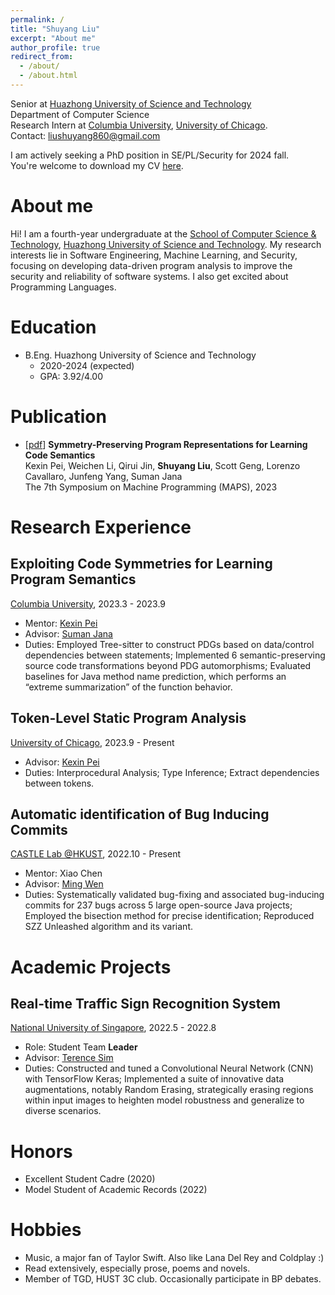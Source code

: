 ```yaml
---
permalink: /
title: "Shuyang Liu"
excerpt: "About me"
author_profile: true
redirect_from: 
  - /about/
  - /about.html
---
```


Senior at [Huazhong University of Science and Technology](http://english.hust.edu.cn/)  
Department of Computer Science  
Research Intern at [Columbia University](https://www.columbia.edu/), [University of Chicago](https://www.uchicago.edu/).  
Contact: liushuyang860@gmail.com

I am actively seeking a PhD position in SE/PL/Security for 2024 fall.  
You're welcome to download my CV [here](https://shuyang-liu.github.io/files/CV_ShuyangLiu.pdf).  

# About me

Hi! I am a fourth-year undergraduate at the [School of Computer Science & Technology](http://english.cs.hust.edu.cn/), [Huazhong University of Science and Technology](http://english.hust.edu.cn/). My research interests lie in Software Engineering, Machine Learning, and Security, focusing on developing data-driven program analysis to improve the security and reliability of software systems. I also get excited about Programming Languages.

# Education

- B.Eng. Huazhong University of Science and Technology
  - 2020-2024 (expected)
  - GPA: 3.92/4.00

# Publication
- [[pdf](https://arxiv.org/pdf/2308.03312.pdf)] **Symmetry-Preserving Program Representations for Learning Code Semantics**  
Kexin Pei, Weichen Li, Qirui Jin, **Shuyang Liu**, Scott Geng, Lorenzo Cavallaro, Junfeng Yang, Suman Jana  
The 7th Symposium on Machine Programming (MAPS), 2023

# Research Experience
## Exploiting Code Symmetries for Learning Program Semantics
[Columbia University](https://www.columbia.edu/), 2023.3 - 2023.9  
- Mentor: [Kexin Pei](https://scholar.google.com/citations?user=XzSkny0AAAAJ&hl=en)  
- Advisor: [Suman Jana](https://scholar.google.com/citations?user=SDY9FwUAAAAJ&hl=zh-CN)  
- Duties: Employed Tree-sitter to construct PDGs based on data/control dependencies between statements; Implemented 6 semantic-preserving source code transformations beyond PDG automorphisms; Evaluated baselines for Java method name prediction, which performs an “extreme summarization” of the function behavior.

## Token-Level Static Program Analysis
[University of Chicago](https://www.uchicago.edu/), 2023.9 - Present
- Advisor: [Kexin Pei](https://scholar.google.com/citations?user=XzSkny0AAAAJ&hl=en)
- Duties: Interprocedural Analysis; Type Inference; Extract dependencies between tokens.

## Automatic identification of Bug Inducing Commits
[CASTLE Lab @HKUST](http://castle.cse.ust.hk/castle/index.html), 2022.10 - Present  
- Mentor: Xiao Chen  
- Advisor: [Ming Wen](https://scholar.google.com.hk/citations?user=ht2MknAAAAAJ&hl=en)
- Duties: Systematically validated bug-fixing and associated bug-inducing commits for 237 bugs across 5 large open-source Java projects; Employed the bisection method for precise identification; Reproduced SZZ Unleashed algorithm and its variant.

# Academic Projects
## Real-time Traffic Sign Recognition System
[National University of Singapore](https://nus.edu.sg/), 2022.5 - 2022.8
- Role: Student Team **Leader**
- Advisor: [Terence Sim](https://scholar.google.com/citations?user=AdEsZwsAAAAJ&hl=zh-CN)
- Duties: Constructed and tuned a Convolutional Neural Network (CNN) with TensorFlow Keras; Implemented a suite of innovative data augmentations, notably Random Erasing, strategically erasing regions within input images to heighten model robustness and generalize to diverse scenarios.

# Honors
-  Excellent Student Cadre (2020)
-  Model Student of Academic Records (2022)

# Hobbies
- Music, a major fan of Taylor Swift. Also like Lana Del Rey and Coldplay :)
- Read extensively, especially prose, poems and novels.
- Member of TGD, HUST 3C club. Occasionally participate in BP debates.
